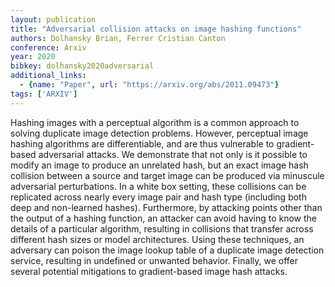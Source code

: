 ```yaml
---
layout: publication
title: "Adversarial collision attacks on image hashing functions"
authors: Dolhansky Brian, Ferrer Cristian Canton
conference: Arxiv
year: 2020
bibkey: dolhansky2020adversarial
additional_links:
  - {name: "Paper", url: "https://arxiv.org/abs/2011.09473"}
tags: ['ARXIV']
---
```

Hashing images with a perceptual algorithm is a common approach to solving duplicate image detection problems. However, perceptual image hashing algorithms are differentiable, and are thus vulnerable to gradient-based adversarial attacks. We demonstrate that not only is it possible to modify an image to produce an unrelated hash, but an exact image hash collision between a source and target image can be produced via minuscule adversarial perturbations. In a white box setting, these collisions can be replicated across nearly every image pair and hash type (including both deep and non-learned hashes). Furthermore, by attacking points other than the output of a hashing function, an attacker can avoid having to know the details of a particular algorithm, resulting in collisions that transfer across different hash sizes or model architectures. Using these techniques, an adversary can poison the image lookup table of a duplicate image detection service, resulting in undefined or unwanted behavior. Finally, we offer several potential mitigations to gradient-based image hash attacks.
